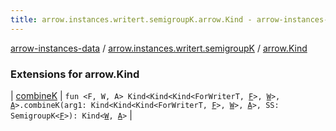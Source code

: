 ```yaml
---
title: arrow.instances.writert.semigroupK.arrow.Kind - arrow-instances-data
---
```


[arrow-instances-data](../../index.html) / [arrow.instances.writert.semigroupK](../index.html) / [arrow.Kind](./index.html)

### Extensions for arrow.Kind

| [combineK](combine-k.html) | `fun <F, W, A> Kind<Kind<Kind<ForWriterT, `[`F`](combine-k.html#F)`>, `[`W`](combine-k.html#W)`>, `[`A`](combine-k.html#A)`>.combineK(arg1: Kind<Kind<Kind<ForWriterT, `[`F`](combine-k.html#F)`>, `[`W`](combine-k.html#W)`>, `[`A`](combine-k.html#A)`>, SS: SemigroupK<`[`F`](combine-k.html#F)`>): Kind<`[`W`](combine-k.html#W)`, `[`A`](combine-k.html#A)`>` |

